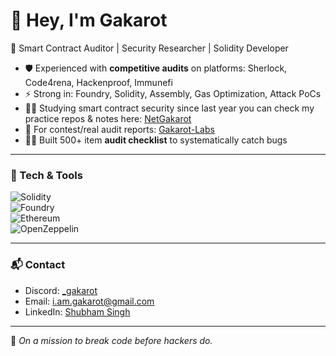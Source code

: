 # 👋 Hey, I'm Gakarot  

🔐 Smart Contract Auditor | Security Researcher | Solidity Developer  

- 🛡️ Experienced with **competitive audits** on platforms: Sherlock, Code4rena, Hackenproof, Immunefi  
- ⚡ Strong in: Foundry, Solidity, Assembly, Gas Optimization, Attack PoCs
- 🧑‍💻 Studying smart contract security since last year you can check my practice repos & notes here: [NetGakarot](https://github.com/NetGakarot)
- 📂 For contest/real audit reports: [Gakarot-Labs](https://github.com/Gakarot-Labs)
- 🧑‍💻 Built 500+ item **audit checklist** to systematically catch bugs  

---

### 🔧 Tech & Tools  
![Solidity](https://img.shields.io/badge/Solidity-363636?style=for-the-badge&logo=solidity)  
![Foundry](https://img.shields.io/badge/Foundry-black?style=for-the-badge)   
![Ethereum](https://img.shields.io/badge/Ethereum-3C3C3D?style=for-the-badge&logo=ethereum&logoColor=white)  
![OpenZeppelin](https://img.shields.io/badge/OpenZeppelin-4E5EE4?style=for-the-badge)  

---

### 📬 Contact  
- Discord: [_gakarot](https://discordapp.com/users/919422854448156732)  
- Email: i.am.gakarot@gmail.com  
- LinkedIn: [Shubham Singh](https://www.linkedin.com/in/shubham-singh-335358340/?trk=opento_sprofile_topcard)  

---
🌱 *On a mission to break code before hackers do.*

